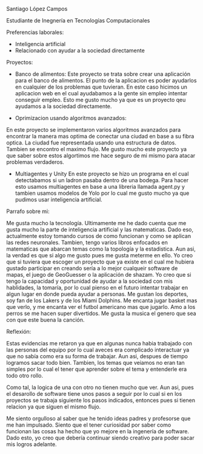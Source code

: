 Santiago López Campos

Estudiante de Inegnería en Tecnologías Computacionales 

Preferencias laborales:

- Inteligencia artificial
- Relacionado con ayudar a la sociedad directamente


Proyectos: 

- Banco de alimentos:
Este proyecto se trata sobre crear una aplicación para el banco de alimentos.
El punto de la aplicacion es poder ayudarlos en cualquier de los problemas que tuvieran.
En este caso hicimos un aplicacion web en el cual ayudabamos a la gente sin empleo
intentar conseguir empleo. Esto me gusto mucho ya que es un proyecto qeu ayudamos a la sociedad directamente. 

- Oprimizacion usando algoritmos avanzados:

En este proyecto se implementaron varios algoritmos avanzados para
encontrar la manera mas optima de conectar una ciudad en base a su fibra optica. 
La ciudad fue representada usando una estructura de datos. Tambien se encontro el maximo flujo. 
Me gusto mucho este proyecto ya que saber sobre estos algortimos me hace seguro de mi mismo para 
atacar problemas verdaderos. 


- Multiagentes y Unity
En este proyecto se hizo un programa en el cual detectabamos si un ladron pasaba dentro de una bodega.
Para hacer esto usamos multiagentes en base a una libreria llamada agent.py y tambien usamos modelos de
Yolo por lo cual me gusto mucho ya que pudimos usar inteligencia artificial. 



Parrafo sobre mi: 

Me gusta mucho la tecnología. Ultimamente me he dado cuenta que me gusta mucho la parte 
de inteligencia artificial y las matematicas. Dado eso, actualmente estoy tomando cursos de 
como funcionan y como se aplican las redes neuronales. Tambien, tengo varios libros enfocados 
en matematicas que abarcan temas como la topología y la estadistica. Aun asi, la verdad es que si 
algo me gusto pues me gusta meterme en ello. Yo creo que si tuviera que escoger un proyecto 
que ya existe en el cual me hubiera gustado participar en creando sería a lo mejor cualqueir software
de mapas, el juego de GeoGuesser o la aplicación de shazam. Yo creo que si tengo la capacidad
y oportunidad de ayudar a la sociedad con mis hablidades, la tomaría, por lo cual pienso en el futuro
intentar trabajar en algun lugar en donde pueda ayudar a personas. Me gustan los deportes, soy fan de los Lakers
y de los Miami Dolphins. Me encanta jugar basket mas que verlo, y me encanta ver el futbol americano 
mas que jugarlo. Amo a los perros se me hacen super divertidos. Me gusta la musica el genero que sea 
con que este buena la canción. 


Reflexión: 


Estas evidencias me retaron ya que en algunas nunca habia trabajado con las personas del equipo por lo cual 
aveces era complicado interactuar ya que no sabía como era su forma de trabajar. Aun asi, despues de tiempo logramos
sacar todo bien. Tambien, los temas que veiamos no eran tan simples por lo cual el tener que aprender sobre el tema 
y entenderle era todo otro rollo. 

Como tal, la logica de una con otro no tienen mucho que ver. Aun asi, pues el desarollo de software tiene unos pasos
a seguir por lo cual si en los proyectos se trabaja siguiente los pasos indicados, entonces pues si tienen relacion 
ya que siguen el mismo flujo. 

Me siento orgulloso al saber que he tenido ideas padres y profesorse que me han impulsado. Siento que el tener curiosidad 
por saber como funcionan las cosas ha hecho que yo mejore en la ingenería de software. Dado esto, yo creo que debería continuar 
siendo creativo para poder sacar mis logros adelante. 
  
